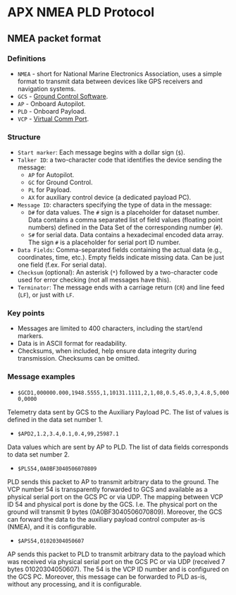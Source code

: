# APX NMEA PLD Protocol

## NMEA packet format

### Definitions

- `NMEA` - short for National Marine Electronics Association, uses a simple format to transmit data between devices like GPS receivers and navigation systems.
- `GCS` - [Ground Control Software](https://docs.uavos.com/gcs/index).
- `AP` - Onboard Autopilot.
- `PLD` - Onboard Payload.
- `VCP` - [Virtual Comm Port](https://docs.uavos.com/fw/vcp).

### Structure

- `Start marker`: Each message begins with a dollar sign (`$`).
- `Talker ID`: a two-character code that identifies the device sending the message:
  - `AP` for Autopilot.
  - `GC` for Ground Control.
  - `PL` for Payload.
  - `AX` for auxiliary control device (a dedicated payload PC).
- `Message ID`: characters specifying the type of data in the message:
  - `D#` for data values. The `#` sign is a placeholder for dataset number. Data contains a comma separated list of field values (floating point numbers) defined in the Data Set of the corresponding number (`#`).
  - `S#` for serial data. Data contains a hexadecimal encoded data array. The sign `#` is a placeholder for serial port ID number.
- `Data Fields`: Comma-separated fields containing the actual data (e.g., coordinates, time, etc.). Empty fields indicate missing data. Can be just one field (f.ex. For serial data).
- `Checksum` (optional): An asterisk (`*`) followed by a two-character code used for error checking (not all messages have this).
- `Terminator`: The message ends with a carriage return (`CR`) and line feed (`LF`), or just with `LF`.
  
### Key points

- Messages are limited to 400 characters, including the start/end markers.
- Data is in ASCII format for readability.
- Checksums, when included, help ensure data integrity during transmission. Checksums can be omitted.

### Message examples

- `$GCD1,000000.000,1948.5555,1,10131.1111,2,1,08,0.5,45.0,3,4.8,5,0000,0000`
  
Telemetry data sent by GCS to the Auxiliary Payload PC. The list of values is defined in the data set number 1.

- `$APD2,1.2,3.4,0.1,0.4,99,25987.1`

Data values which are sent by AP to PLD. The list of data fields corresponds to data set number 2.

- `$PLS54,0A0BF3040506070809`

PLD sends this packet to AP to transmit arbitrary data to the ground. The VCP number 54 is transparently forwarded to GCS and available as a physical serial port on the GCS PC or via UDP. The mapping between VCP ID 54 and physical port is done by the GCS. I.e. The physical port on the ground will transmit 9 bytes (0A0BF3040506070809). Moreover, the GCS can forward the data to the auxiliary payload control computer as-is (NMEA), and it is configurable.

- `$APS54,01020304050607`

AP sends this packet to PLD to transmit arbitrary data to the payload which was received via physical serial port on the GCS PC or via UDP (received 7 bytes 01020304050607). The 54 is the VCP ID number and is configured on the GCS PC. Moreover, this message can be forwarded to PLD as-is, without any processing, and it is configurable.
